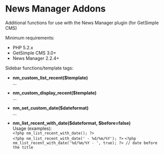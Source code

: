 News Manager Addons
===================

Additional functions for use with the News Manager plugin (for GetSimple CMS)

Minimum requirements:
 - PHP 5.2.x
 - GetSimple CMS 3.0+
 - News Manager 2.2.4+
 
Sidebar functions/template tags:

 - **nm_custom_list_recent($template)**    
   ...
 
 - **nm_custom_display_recent($template)**    
   ...

 - **nm_set_custom_date($dateformat)**     
   ...    

 - **nm_list_recent_with_date($dateformat, $before=false)**   
    Usage (examples):    
    `<?php nm_list_recent_with_date(); ?>`    
    `<?php nm_list_recent_with_date(' - %d/%m/%Y'); ?>`
    `<?php nm_list_recent_with_date('%d/%m/%Y - ', true); ?> // date before the title`   
 

